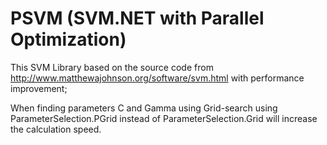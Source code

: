 PSVM (SVM.NET with Parallel Optimization)
====

This SVM Library based on the source code from 
http://www.matthewajohnson.org/software/svm.html with performance improvement;

When finding parameters C and Gamma using Grid-search 
using ParameterSelection.PGrid instead of ParameterSelection.Grid 
will increase the calculation speed.



